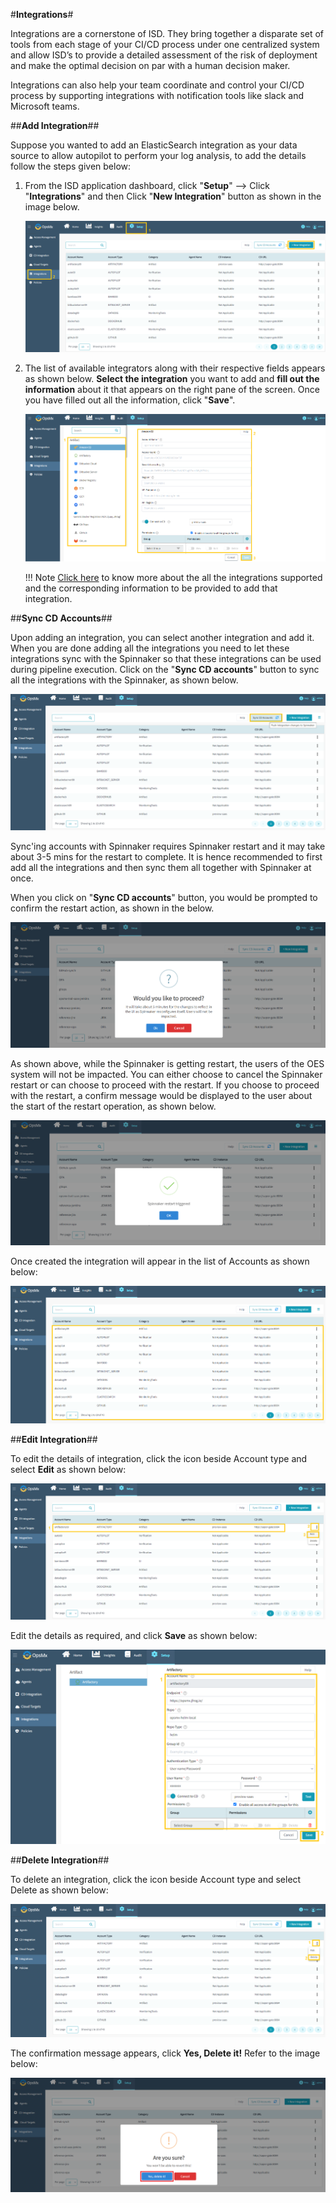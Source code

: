 #**Integrations**#

Integrations are a cornerstone of ISD. They bring together a disparate set of tools from each stage of your CI/CD process under one 
centralized system and allow ISD’s to provide a detailed assessment of the risk of deployment and make the optimal decision on par 
with a human decision maker.

Integrations can also help your team coordinate and control your CI/CD process by supporting integrations with notification tools 
like slack and Microsoft teams.

##**Add Integration**##

Suppose you wanted to add an ElasticSearch integration as your data source to allow autopilot to perform your log analysis, to add the details follow the steps given below:

1. From the ISD application dashboard, click "**Setup**" --> Click "**Integrations**" and then Click "**New Integration**" button as shown in the image below.

	![Integrations1](./Integrations1.png)

2. The list of available integrators along with their respective fields appears as shown below. **Select the integration** you want to add and **fill out the information** about it that appears on the right pane of the screen. Once you have filled out all the information, click "**Save**".

	![Integrations2](./Integrations2.png)

	!!! Note
   	    [Click here](https://docs.opsmx.com/additional-resources/previous-releases/isd-3.12/opsmx-intelligent-software-delivery-platform/system-setup/data-sources/available-integrations) to know more about the all the integrations 
            supported and the corresponding information to be provided to add that integration.

##**Sync CD Accounts**##

Upon adding an integration, you can select another integration and add it. When you are done adding all the integrations you need to let 
these integrations sync with the Spinnaker so that these integrations can be used during pipeline execution. Click on the 
"**Sync CD accounts**" button to sync all the integrations with the Spinnaker, as shown below.

![Integrations3](./Integrations3.png)

Sync'ing accounts with Spinnaker requires Spinnaker restart and it may take about 3-5 mins for the restart to complete. It is hence recommended to first add all the integrations and then sync them all together with Spinnaker at once. 

When you click on "**Sync CD accounts**" button, you would be prompted to confirm the restart action, as shown in the below.

![Integrations4](./Integrations4.png)

As shown above, while the Spinnaker is getting restart, the users of the OES system will not be impacted. 
You can either choose to cancel the Spinnaker restart or can choose to proceed with the restart. 
If you choose to proceed with the restart, a confirm message would be displayed to the user about the start of the restart operation, 
as shown below.

![Integrations5](./Integrations5.png)

Once created the integration will appear in the list of Accounts as shown below:

![Integrations6](./Integrations6.png)

##**Edit Integration**##

To edit the details of integration, click the icon beside Account type and select **Edit** as shown below:

![Integrations7](./Integrations7.png)

Edit the details as required, and click **Save** as shown below:

![Integrations8](./Integrations8.png)

##**Delete Integration**##

To delete an integration, click the icon beside Account type and select Delete as shown below:

![Integrations9](./Integrations9.png)

The confirmation message appears, click **Yes, Delete it!** Refer to the image below:

![Integrations10](./Integrations10.png)


